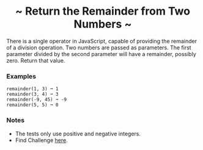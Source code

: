 <h1 align='center'>~ Return the Remainder from Two Numbers ~</h1>

<p>There is a single operator in JavaScript, capable of providing the remainder of a division operation. Two numbers are passed as parameters. The first parameter divided by the second parameter will have a remainder, possibly zero. Return that value.</p>

<h3>Examples</h3>

```
remainder(1, 3) ➞ 1
remainder(3, 4) ➞ 3
remainder(-9, 45) ➞ -9
remainder(5, 5) ➞ 0
```

<h3>Notes</h3>
<ul>
  <li>The tests only use positive and negative integers.</li>
  <li>Find Challenge <a href="">here</a>.</li>
</ul>